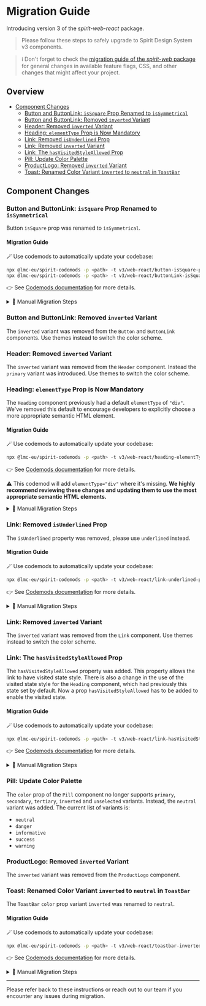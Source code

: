 <!-- @see: https://jira.almacareer.tech/browse/DS-1604 -->
<!--lint disable heading-capitalization-->

# Migration Guide

Introducing version 3 of the _spirit-web-react_ package.

> Please follow these steps to safely upgrade to Spirit Design System v3 components.

> ℹ️ Don't forget to check the [migration guide of the _spirit-web_ package][migration-guide-web] for general changes in
> available feature flags, CSS, and other changes that might affect your project.

## Overview

- [Component Changes](#component-changes)
  - [Button and ButtonLink: `isSquare` Prop Renamed to `isSymmetrical`](#button-and-buttonlink-issquare-prop-renamed-to-issymmetrical)
  - [Button and ButtonLink: Removed `inverted` Variant](#button-and-buttonlink-removed-inverted-variant)
  - [Header: Removed `inverted` Variant](#header-removed-inverted-variant)
  - [Heading: `elementType` Prop is Now Mandatory](#heading-elementtype-prop-is-now-mandatory)
  - [Link: Removed `isUnderlined` Prop](#link-removed-isunderlined-prop)
  - [Link: Removed `inverted` Variant](#link-removed-inverted-variant)
  - [Link: The `hasVisitedStyleAllowed` Prop](#link-the-hasvisitedstyleallowed-prop)
  - [Pill: Update Color Palette](#pill-update-color-palette)
  - [ProductLogo: Removed `inverted` Variant](#productlogo-removed-inverted-variant)
  - [Toast: Renamed Color Variant `inverted` to `neutral` in `ToastBar`](#toast-renamed-color-variant-inverted-to-neutral-in-toastbar)

## Component Changes

### Button and ButtonLink: `isSquare` Prop Renamed to `isSymmetrical`

Button `isSquare` prop was renamed to `isSymmetrical`.

#### Migration Guide

🪄 Use codemods to automatically update your codebase:

```sh
npx @lmc-eu/spirit-codemods -p <path> -t v3/web-react/button-isSquare-prop-name
npx @lmc-eu/spirit-codemods -p <path> -t v3/web-react/buttonLink-isSquare-prop-name
```

👉 See [Codemods documentation][readme-codemods] for more details.

<details>
  <summary>🔧 Manual Migration Steps</summary>

Manually replace the props in your project.

- `<Button isSquare … />` → `<Button isSymmetrical … />`
- `<ButtonLink isSquare … />` → `<ButtonLink isSymmetrical … />`
</details>

### Button and ButtonLink: Removed `inverted` Variant

The `inverted` variant was removed from the `Button` and `ButtonLink` components.
Use themes instead to switch the color scheme.

### Header: Removed `inverted` Variant

The `inverted` variant was removed from the `Header` component. Instead the `primary` variant
was introduced. Use themes to switch the color scheme.

### Heading: `elementType` Prop is Now Mandatory

The `Heading` component previously had a default `elementType` of `"div"`.
We've removed this default to encourage developers to explicitly choose a more appropriate semantic HTML element.

#### Migration Guide

🪄 Use codemods to automatically update your codebase:

```sh
npx @lmc-eu/spirit-codemods -p <path> -t v3/web-react/heading-elementType-prop
```

👉 See [Codemods documentation][readme-codemods] for more details.

⚠️ This codemod will add `elementType="div"` where it's missing.
**We highly recommend reviewing these changes and updating them to use the most appropriate semantic HTML elements.**

<details>
  <summary>🔧 Manual Migration Steps</summary>

Manually replace the props in your project.

- `<Heading … />` → `<Heading elementType="{/* Your semantic HTML element here */}" … />`
</details>

### Link: Removed `isUnderlined` Prop

The `isUnderlined` property was removed, please use `underlined` instead.

#### Migration Guide

🪄 Use codemods to automatically update your codebase:

```sh
npx @lmc-eu/spirit-codemods -p <path> -t v3/web-react/link-underlined-prop
```

👉 See [Codemods documentation][readme-codemods] for more details.

<details>
  <summary>🔧 Manual Migration Steps</summary>

Manually replace the props in your project.

- `<Link isUnderlined … />` → `<Link underlined="always" … />`
</details>

### Link: Removed `inverted` Variant

The `inverted` variant was removed from the `Link` component.
Use themes instead to switch the color scheme.

### Link: The `hasVisitedStyleAllowed` Prop

The `hasVisitedStyleAllowed` property was added. This property allows the link to have visited state style. There is also a change in the use of the visited state style for the `Heading` component, which had previously this state set by default.
Now a prop `hasVisitedStyleAllowed` has to be added to enable the visited state.

#### Migration Guide

🪄 Use codemods to automatically update your codebase:

```sh
npx @lmc-eu/spirit-codemods -p <path> -t v3/web-react/link-hasVisitedStyleAllowed-prop
```

👉 See [Codemods documentation][readme-codemods] for more details.

<details>
  <summary>🔧 Manual Migration Steps</summary>

- `<Link … />` → `<Link hasVisitedStyleAllowed … />`
</details>

### Pill: Update Color Palette

The `color` prop of the `Pill` component no longer supports `primary`, `secondary`, `tertiary`, `inverted`
and `unselected` variants. Instead, the `neutral` variant was added. The current list of variants is:

- `neutral`
- `danger`
- `informative`
- `success`
- `warning`

### ProductLogo: Removed `inverted` Variant

The `inverted` variant was removed from the `ProductLogo` component.

### Toast: Renamed Color Variant `inverted` to `neutral` in `ToastBar`

The `ToastBar` `color` prop variant `inverted` was renamed to `neutral`.

#### Migration Guide

🪄 Use codemods to automatically update your codebase:

```sh
npx @lmc-eu/spirit-codemods -p <path> -t v3/web-react/toastbar-inverted-neutral
```

👉 See [Codemods documentation][readme-codemods] for more details.

<details>
  <summary>🔧 Manual Migration Steps</summary>

Manually replace the `ToastBar` prop color in your project.
Instead of using `inverted`, use `neutral`.

- `<ToastBar color="inverted" … />` → `<ToastBar color="neutral" … />`
</details>

---

Please refer back to these instructions or reach out to our team if you encounter any issues during migration.

[migration-guide-web]: https://github.com/lmc-eu/spirit-design-system/blob/main/docs/migrations/web/MIGRATION-v3.md
[readme-codemods]: https://github.com/lmc-eu/spirit-design-system/blob/main/packages/codemods/README.md
